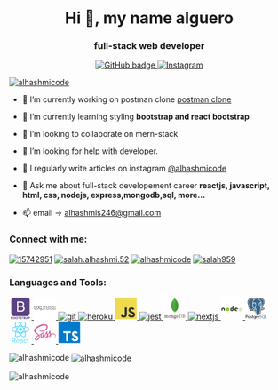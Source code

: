 <h1 align="center">Hi 👋, my name alguero</h1>
<h3 align="center">full-stack web developer</h3>

<p align="center">
  <a href="https://github.com/alhashmicode?tab=followers">
    <img src="https://img.shields.io/github/followers/alhashmicode?label=Followers&logo=GitHub&style=for-the-badge" alt="GitHub badge" />
  </a>
  <a href="https://instagram.com/alhashmicode" target="blank"><img alt="Instagram" src="https://img.shields.io/badge/alhashmicode-%23E4405F.svg?style=for-the-badge&logo=Instagram&logoColor=white"/>
 </a>

</p>



 
<p align="left"> <a href="https://github.com/ryo-ma/github-profile-trophy"><img src="https://github-profile-trophy.vercel.app/?username=alhashmicode" alt="alhashmicode" /></a> </p>

- 🔭 I’m currently working on postman clone [postman clone](https://github.com/alhashmicode/postman-clone)

- 🌱 I’m currently learning styling **bootstrap and react bootstrap**

- 👯 I’m looking to collaborate on mern-stack

- 🤝 I’m looking for help with developer. 

- 📝 I regularly write articles on instagram [@alhashmicode](https://www.instagram.com/alhashmicode/)

- 💬 Ask me about full-stack developement career **reactjs, javascript, html, css, nodejs, express,mongodb,sql, more...**

- 📫 email -> alhashmis246@gmail.com

<h3 align="left">Connect with me:</h3>
<p align="left">
<a href="https://stackoverflow.com/users/15742951" target="blank"><img align="center" src="https://raw.githubusercontent.com/rahuldkjain/github-profile-readme-generator/master/src/images/icons/Social/stack-overflow.svg" alt="15742951" height="30" width="40" /></a>
<a href="https://fb.com/salah.alhashmi.52" target="blank"><img align="center" src="https://raw.githubusercontent.com/rahuldkjain/github-profile-readme-generator/master/src/images/icons/Social/facebook.svg" alt="salah.alhashmi.52" height="30" width="40" /></a>
<a href="https://instagram.com/alhashmicode" target="blank"><img align="center" src="https://raw.githubusercontent.com/rahuldkjain/github-profile-readme-generator/master/src/images/icons/Social/instagram.svg" alt="alhashmicode" height="30" width="40" /></a>
<a href="https://www.leetcode.com/salah959" target="blank"><img align="center" src="https://raw.githubusercontent.com/rahuldkjain/github-profile-readme-generator/master/src/images/icons/Social/leet-code.svg" alt="salah959" height="30" width="40" /></a>
</p>

<h3 align="left">Languages and Tools:</h3>
<p align="left"> <a href="https://getbootstrap.com" target="_blank"> <img src="https://raw.githubusercontent.com/devicons/devicon/master/icons/bootstrap/bootstrap-plain-wordmark.svg" alt="bootstrap" width="40" height="40"/> </a> <a href="https://expressjs.com" target="_blank"> <img src="https://raw.githubusercontent.com/devicons/devicon/master/icons/express/express-original-wordmark.svg" alt="express" width="40" height="40"/> </a> <a href="https://git-scm.com/" target="_blank"> <img src="https://www.vectorlogo.zone/logos/git-scm/git-scm-icon.svg" alt="git" width="40" height="40"/> </a> <a href="https://heroku.com" target="_blank"> <img src="https://www.vectorlogo.zone/logos/heroku/heroku-icon.svg" alt="heroku" width="40" height="40"/> </a> <a href="https://developer.mozilla.org/en-US/docs/Web/JavaScript" target="_blank"> <img src="https://raw.githubusercontent.com/devicons/devicon/master/icons/javascript/javascript-original.svg" alt="javascript" width="40" height="40"/> </a> <a href="https://jestjs.io" target="_blank"> <img src="https://www.vectorlogo.zone/logos/jestjsio/jestjsio-icon.svg" alt="jest" width="40" height="40"/> </a> <a href="https://www.mongodb.com/" target="_blank"> <img src="https://raw.githubusercontent.com/devicons/devicon/master/icons/mongodb/mongodb-original-wordmark.svg" alt="mongodb" width="40" height="40"/> </a> <a href="https://nextjs.org/" target="_blank"> <img src="https://cdn.worldvectorlogo.com/logos/nextjs-3.svg" alt="nextjs" width="40" height="40"/> </a> <a href="https://nodejs.org" target="_blank"> <img src="https://raw.githubusercontent.com/devicons/devicon/master/icons/nodejs/nodejs-original-wordmark.svg" alt="nodejs" width="40" height="40"/> </a> <a href="https://www.postgresql.org" target="_blank"> <img src="https://raw.githubusercontent.com/devicons/devicon/master/icons/postgresql/postgresql-original-wordmark.svg" alt="postgresql" width="40" height="40"/> </a> <a href="https://reactjs.org/" target="_blank"> <img src="https://raw.githubusercontent.com/devicons/devicon/master/icons/react/react-original-wordmark.svg" alt="react" width="40" height="40"/> </a> <a href="https://sass-lang.com" target="_blank"> <img src="https://raw.githubusercontent.com/devicons/devicon/master/icons/sass/sass-original.svg" alt="sass" width="40" height="40"/> </a> <a href="https://www.typescriptlang.org/" target="_blank"> <img src="https://raw.githubusercontent.com/devicons/devicon/master/icons/typescript/typescript-original.svg" alt="typescript" width="40" height="40"/> </a> </p>

<p><img align="left" src="https://github-readme-stats.vercel.app/api/top-langs?username=alhashmicode&show_icons=true&locale=en&layout=compact" alt="alhashmicode" /></p>

<p>&nbsp;<img align="center" src="https://github-readme-stats.vercel.app/api?username=alhashmicode&show_icons=true&locale=en" alt="alhashmicode" /></p>

<p><img align="center" src="https://github-readme-streak-stats.herokuapp.com/?user=alhashmicode&" alt="alhashmicode" /></p>


